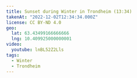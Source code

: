 ```yaml
---
title: Sunset during Winter in Trondheim (13:34)
takenAt: "2022-12-02T12:34:34.000Z"
license: CC BY-ND 4.0
geo:
  lat: 63.43499166666666
  lng: 10.409925000000001
video:
  youtube: lnBL52Z2Lls
tags:
  - Winter
  - Trondheim
---
```

